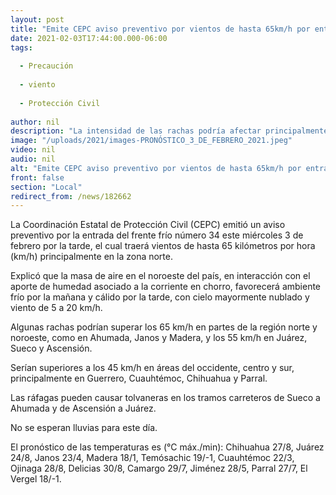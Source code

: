 ```yaml
---
layout: post
title: "Emite CEPC aviso preventivo por vientos de hasta 65km/h por entrada de frente frío 34"
date: 2021-02-03T17:44:00.000-06:00
tags:
  
  - Precaución
  
  - viento
  
  - Protección Civil
  
author: nil
description: "La intensidad de las rachas podría afectar principalmente a Ahumada, Janos y Madera, y los 55 km/h en Juárez, Sueco y Ascensión; advierte sobre tolvaneras en los tramos carreteros Sueco-Ahumada y Ascensión-Juárez"
image: "/uploads/2021/images-PRONÓSTICO_3_DE_FEBRERO_2021.jpeg"
video: nil
audio: nil
alt: "Emite CEPC aviso preventivo por vientos de hasta 65km/h por entrada de frente frío 34"
front: false
section: "Local"
redirect_from: /news/182662
---
```


La Coordinación Estatal de Protección Civil (CEPC) emitió un aviso preventivo por la entrada del frente frío número 34 este miércoles 3 de febrero por la tarde, el cual traerá vientos de hasta 65 kilómetros por hora (km/h) principalmente en la zona norte.

Explicó que la masa de aire en el noroeste del país, en interacción con el aporte de humedad asociado a la corriente en chorro, favorecerá ambiente frío por la mañana y cálido por la tarde, con cielo mayormente nublado y viento de 5 a 20 km/h.

Algunas rachas podrían superar los 65 km/h en partes de la región norte y noroeste, como en Ahumada, Janos y Madera, y los 55 km/h en Juárez, Sueco y Ascensión.

Serían superiores a los 45 km/h en áreas del occidente, centro y sur, principalmente en Guerrero, Cuauhtémoc, Chihuahua y Parral.

Las ráfagas pueden causar tolvaneras en los tramos carreteros de Sueco a Ahumada y de Ascensión a Juárez.

No se esperan lluvias para este día.

El pronóstico de las temperaturas es (°C máx./min): Chihuahua 27/8, Juárez 24/8, Janos 23/4, Madera 18/1, Temósachic 19/-1, Cuauhtémoc 22/3, Ojinaga 28/8, Delicias 30/8, Camargo 29/7, Jiménez 28/5, Parral 27/7, El Vergel 18/-1.